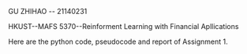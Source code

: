 GU ZHIHAO -- 21140231

HKUST--MAFS 5370--Reinforment Learning with Financial Apllications

Here are the python code, pseudocode and report of Assignment 1. 
